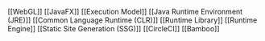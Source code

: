 [[WebGL]]
[[JavaFX]]
[[Execution Model]]
[[Java Runtime Environment (JRE)]]
[[Common Language Runtime (CLR)]]
[[Runtime Library]]
[[Runtime Engine]]
[[Static Site Generation (SSG)]]
[[CircleCI]]
[[Bamboo]]